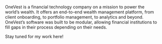 OneVest is a financial technology company on a mission to power the world’s wealth. It offers an end-to-end wealth management platform, from client onboarding, to portfolio management, to analytics and beyond. OneVest’s software was built to be modular, allowing financial institutions to fill gaps in their process depending on their needs.

Stay tuned for my work here!